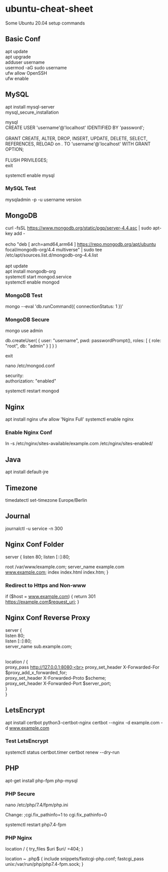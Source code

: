 # ubuntu-cheat-sheet

Some Ubuntu 20.04 setup commands

## Basic Conf
apt update<br>
apt upgrade<br>
adduser username<br>
usermod -aG sudo username<br>
ufw allow OpenSSH<br>
ufw enable

## MySQL
apt install mysql-server<br>
mysql_secure_installation

mysql<br>
CREATE USER 'username'@'localhost' IDENTIFIED BY 'password';<br><br>
GRANT CREATE, ALTER, DROP, INSERT, UPDATE, DELETE, SELECT, REFERENCES, RELOAD on *.* TO 'username'@'localhost' WITH GRANT OPTION;<br><br>
FLUSH PRIVILEGES;<br>
exit

systemctl enable mysql

### MySQL Test
mysqladmin -p -u username version

## MongoDB
curl -fsSL https://www.mongodb.org/static/pgp/server-4.4.asc | sudo apt-key add -<br><br>
echo "deb [ arch=amd64,arm64 ] https://repo.mongodb.org/apt/ubuntu focal/mongodb-org/4.4 multiverse" | sudo tee /etc/apt/sources.list.d/mongodb-org-4.4.list<br><br>
apt update<br>
apt install mongodb-org<br>
systemctl start mongod.service<br>
systemctl enable mongod

### MongoDB Test
mongo --eval 'db.runCommand({ connectionStatus: 1 })'

### MongoDB Secure
mongo
use admin

db.createUser(
{
user: "username",
pwd: passwordPrompt(),
roles: [ { role: "root", db: "admin" } ]
}
)

exit

nano /etc/mongod.conf

security:<br>
  authorization: "enabled"

systemctl restart mongod

## Nginx
apt install nginx
ufw allow 'Nginx Full'
systemctl enable nginx

### Enable Nginx Conf
ln -s /etc/nginx/sites-available/example.com /etc/nginx/sites-enabled/

## Java
apt install default-jre

## Timezone
timedatectl set-timezone Europe/Berlin

## Journal
journalctl -u service -n 300


## Nginx Conf Folder
server {
  listen 80;
  listen [::]:80;

  root /var/www/example.com;
  server_name example.com www.example.com;
	index index.html index.htm;
}

### Redirect to Https and Non-www
if ($host = www.example.com) {
  return 301 https://example.com$request_uri;
}


## Nginx Conf Reverse Proxy
server {<br>
        listen 80;<br>
        listen [::]:80;<br>
        server_name sub.example.com;<br><br>
        
   location / {<br>
             proxy_pass http://127.0.0.1:8080;<br>
             proxy_set_header X-Forwarded-For $proxy_add_x_forwarded_for;<br>
             proxy_set_header X-Forwarded-Proto $scheme;<br>
             proxy_set_header X-Forwarded-Port $server_port;<br>
    }<br>
}



## LetsEncrypt
apt install certbot python3-certbot-nginx
certbot --nginx -d example.com -d www.example.com

### Test LetsEncrypt
systemctl status certbot.timer
certbot renew --dry-run


## PHP
apt-get install php-fpm php-mysql

### PHP Secure
nano /etc/php/7.4/fpm/php.ini

Change:
;cgi.fix_pathinfo=1
to
cgi.fix_pathinfo=0

systemctl restart php7.4-fpm

### PHP Nginx
location / {
  try_files $uri $uri/ =404;
}

location ~ \.php$ {
  include snippets/fastcgi-php.conf;
  fastcgi_pass unix:/var/run/php/php7.4-fpm.sock;
}
